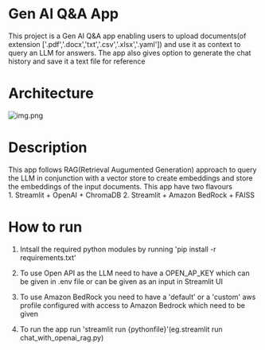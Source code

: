 
# Gen AI Q&A App

This project is a Gen AI Q&A app enabling users to upload documents(of extension ['.pdf','.docx','txt','.csv','.xlsx','.yaml']) and use it as context to query an LLM for answers. The app also gives option to generate the chat history and save it a text file for reference


# Architecture
![img.png](img.png)

# Description
This app follows RAG(Retrieval Augumented Generation) approach to query the LLM in conjunction with a vector store to create embeddings and store the embeddings of the input documents. This app have two flavours  
    1. Streamlit + OpenAI + ChromaDB
    2. Streamlit + Amazon BedRock + FAISS

# How to run
1. Intsall the required python modules by running 'pip install -r requirements.txt'

2. To use Open API as the LLM need to have a OPEN_AP_KEY which can be given in .env file or can be given as an input in Streamlit UI

3. To use Amazon BedRock you need to have a 'default' or a 'custom' aws profile configured with access to Amazon Bedrock which need to be given

4. To run the app run  'streamlit run {pythonfile}'(eg.streamlit run chat_with_openai_rag.py)